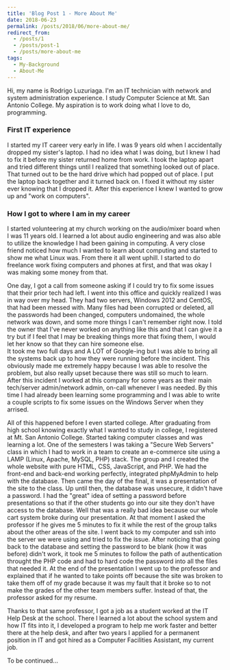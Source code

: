 ```yaml
---
title: 'Blog Post 1 - More About Me'
date: 2018-06-23
permalink: /posts/2018/06/more-about-me/
redirect_from: 
  - /posts/1
  - /posts/post-1
  - /posts/more-about-me
tags:
  - My-Background
  - About-Me
---
```


Hi, my name is Rodrigo Luzuriaga. I'm an IT technician with network and system administration experience. I study Computer Science at Mt. San Antonio College. My aspiration is to work doing what I love to do, programming.

### First IT experience
I started my IT career very early in life. I was 9 years old when I accidentally dropped my sister's laptop. I had no idea what I was doing, but I knew I had to fix it before my sister returned home from work. I took the laptop apart and tried different things until I realized that something looked out of place. That turned out to be the hard drive which had popped out of place. I put the laptop back together and it turned back on. I fixed it without my sister ever knowing that I dropped it. After this experience I knew I wanted to grow up and "work on computers".

### How I got to where I am in my career
I started volunteering at my church working on the audio/mixer board when I was 11 years old. I learned a lot about audio engineering and was also able to utilize the knowledge I had been gaining in computing. A very close friend noticed how much I wanted to learn about computing and started to show me what Linux was. From there it all went uphill. I started to do freelance work fixing computers and phones at first, and that was okay I was making some money from that.   

One day, I got a call from someone asking if I could try to fix some issues that their prior tech had left. I went into this office and quickly realized I was in way over my head. They had two servers, Windows 2012 and CentOS, that had been messed with. Many files had been corrupted or deleted, all the passwords had been changed, computers undomained, the whole network was down, and some more things I can't remember right now. I told the owner that I've never worked on anything like this and that I can give it a try but if I feel that I may be breaking things more that fixing them, I would let her know so that they can hire someone else.    
It took me two full days and A LOT of Google-ing but I was able to bring all the systems back up to how they were running before the incident. This obviously made me extremely happy because I was able to resolve the problem, but also really upset because there was still so much to learn. After this incident I worked at this company for some years as their main tech/server admin/network admin, on-call whenever I was needed. By this time I had already been learning some programming and I was able to write a couple scripts to fix some issues on the Windows Server when they arrised.       

All of this happened before I even started college. After graduating from high school knowing exactly what I wanted to study in college, I registered at Mt. San Antonio College. Started taking computer classes and was learning a lot. One of the semesters I was taking a "Secure Web Servers" class in which I had to work in a team to create an e-commerce site using a LAMP (Linux, Apache, MySQL, PHP) stack. The group and I created the whole website with pure HTML, CSS, JavaScript, and PHP. We had the front-end and back-end working perfectly, integrated phpMyAdmin to help with the database. Then came the day of the final, it was a presentation of the site to the class. Up until then, the database was unsecure, it didn't have a password. I had the "great" idea of setting a password before presentations so that if the other students go into our site they don't have access to the database. Well that was a really bad idea because our whole cart system broke during our presentation. At that moment I asked the professor if he gives me 5 minutes to fix it while the rest of the group talks about the other areas of the site. I went back to my computer and ssh into the server we were using and tried to fix the issue. After noticing that going back to the database and setting the password to be blank (how it was before) didn't work, it took me 5 minutes to follow the path of authentication throught the PHP code and had to hard code the password into all the files that needed it. At the end of the presentation I went up to the professor and explained that if he wanted to take points off because the site was broken to take them off of my grade because it was my fault that it broke so to not make the grades of the other team members suffer. Instead of that, the professor asked for my resume.

Thanks to that same professor, I got a job as a student worked at the IT Help Desk at the school. There I learned a lot about the school system and how IT fits into it, I developed a program to help me work faster and better there at the help desk, and after two years I applied for a permanent position in IT and got hired as a Computer Facilities Assistant, my current job.

To be continued...
